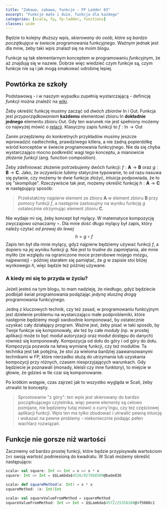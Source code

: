 ```yaml
---
title: "Zabawa, zabawa, funkcje - FP Ladder 03"
excerpt: "Funkcje małe i duże, funkcja dla każdego"
categories: [scala, fp, fp-ladder, functions]
classes: wide
---
```

Będzie to kolejny dłuższy wpis, _skierowany do osób, które są bardzo początkujące_ w świecie programowania funkcyjnego. Ważnym jednak jest dla mnie, żeby taki wpis znalazł się na moim blogu.

Funkcje są tak elementarnym konceptem w programowaniu _funkcyjnym_, że aż znajdują się w nazwie. Dobrze więc wiedzieć czym funkcje są, czym funkcje nie są i jak mogą smakować odrobinę lepiej.

## Powtórka ze szkoły

Podstawową - i w naszym wypadku zupełnią wystarczającą - definicję _funkcji_ można znaleźć na [wiki](https://pl.wikipedia.org/wiki/Funkcja). 

Żeby określić funkcję musimy zacząć od _dwóch zbiorów_ $\boldsymbol{\text{In}}$ i $\boldsymbol{\text{Out}}$. Funkcja jest _przyporządkowaniem_ **każdemu** elementowi zbioru $\boldsymbol{\text{In}}$ **dokładnie jednego** elementu zbioru $\boldsymbol{\text{Out}}$. Gdy ten warunek nie jest spełniony możemy co najwyżej mówić o [relacji](https://pl.wikipedia.org/wiki/Relacja_(matematyka)). Klasyczny zapis funkcji to $f: \boldsymbol{\text{In}} \rightarrow \boldsymbol{\text{Out}}$

Zanim przejdziemy do konkretnych przykładów musimy jeszcze wprowadzić nadtechnikę, prawdziwego killera, a nie żadną popierdółkę wśród konceptów w świecie programowania funkcyjnego. Nie da się chyba wystarczająco mocno podkreślić wagi tego konceptu, a mianowicie _złożenie funkcji_ (ang. function composition).

Żeby zdefiniować złożenie potrzebujemy dwóch funkcji: $f: \boldsymbol{A} \rightarrow \boldsymbol{B}$ oraz $g: \boldsymbol{B} \rightarrow \boldsymbol{C}$. Jako, że _oczywiście lubimy_ statyczne typowanie, to od razu nasuwa się pytanie, czy możemy te dwie funkcje złożyć, intuicja podpowiada, że to się "skompiluje". Rzeczywiście tak jest, możemy określić funkcję $h: \boldsymbol{A} \rightarrow \boldsymbol{C}$ w następujący sposób: 
> Przekstałćmy najpierw element ze zbioru $\boldsymbol{A}$ w element zbioru $\boldsymbol{B}$ przy pomocy funkcji $f$, a następnie zastosujmy na wyniku funkcję $g$ ostatecznie otrzymując element zbioru $\boldsymbol{C}$.

Nie wydaje mi się, żeby koncept był mylący. W matematyce kompozycję zwyczajowo oznaczamy $\circ$. Dla mnie dość długo mylący był zapis, który należy czytać _od prawej do lewej_  
$$
h = g \circ f
$$
Zapis ten był dla mnie mylący, gdyż najpierw będziemy używać funkcji $f$, a dopiero na jej wyniku funkcji $g$. Nie jest to trudne do zapmiętania, ale mnie myliło (ze względu na ograniczone moce przerobowe mojego mózgu, najpewniej) - później starałem się pamiętać, że $g$ w zapisie stoi bliżej wynkowego $h$, więc będzie też później używane. 

### A kiedy mi się to przyda w życiu?

Jeżeli jesteś na tym blogu, to mam nadzieję, że niedługo, gdyż będziecie podbijali świat programowania podążając _jedyną słuszną drogą_ programowania funkcyjnego. 

Jedną z kluczowych technik, czy też zasad, w programowaniu funkcyjnym jest dzielenie problemu na wystarczająco małe podproblemiki, które następnie będziemy mogli swobodnie komponować, by ostatecznie uzyskać cały działający program. Ważne jest, żeby pisać w taki sposób, by Twoje funkcje się komponowały, ale też by całe _moduły_ (np. w prostej aplikacji może to być moduł autoryzacji oraz moduł dostępu do danych) również się komponowały. Kompozycja od dołu do góry i od góry do dołu. Kompozycja pozwola na łatwą wymianę funkcji, czy też modułów. Ta technika jest tak potężna, że stoi za wieloma bardziej zaawansowanymi technikami w FP, które nierzadko służą do utrzymania lub uzyskania kompozycji przy różnych, czasem niesprzyjających warunkach. Gdy będziecie je poznawali (monady, kleisli czy inne funktory), to miejcie w głowie, że gdzieś w tle czai się komponowanie.

Po krótkim wstępie, czas zajrzeć jak to wszystko wygląda w Scali, żeby utrwalić te koncepty.

> Sprostowanie "z góry": ten wpis jest skierowany do bardzo początkującego czytelnika, więc pewne elementy są celowo pomijane, nie będziemy tutaj mówić o curry'ingu, czy też częściowej aplikacji funkcji. Wpis ten ma tylko zbudować i utrwalić pewną intuicję i wskazać na pewne problemy - niekoniecznie podając pełen wachlarz rozwiązań.

## Funkcje nie gorsze niż wartości

Zaczniemy od bardzo prostej funkcji, które będzie przypisywała wartościom `Int` swoją wartość podniesioną do kwadratu. W Scali możemy określić następująco:
```scala
scala> val square: Int => Int = x => x * x
square: Int => Int = $$Lambda$4526/927668509@bade836

scala> def squareMethod(x: Int) = x * x
squareMethod: (x: Int)Int

scala> val squareValueFromMethod = squareMethod _
squareValueFromMethod: Int => Int = $$Lambda$4572/25358100@4f5080c1
```

